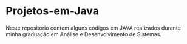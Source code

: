 # Projetos-em-Java

Neste repositório contem alguns códigos em JAVA realizados durante minha graduação em Análise e Desenvolvimento de Sistemas.
